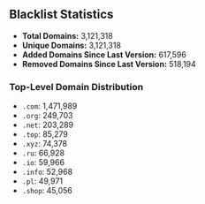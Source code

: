 ## Blacklist Statistics

- **Total Domains:** 3,121,318
- **Unique Domains:** 3,121,318
- **Added Domains Since Last Version:** 617,596
- **Removed Domains Since Last Version:** 518,194

### Top-Level Domain Distribution

-  `.com`: 1,471,989
-  `.org`: 249,703
-  `.net`: 203,289
-  `.top`: 85,279
-  `.xyz`: 74,378
-  `.ru`: 66,928
-  `.io`: 59,966
-  `.info`: 52,968
-  `.pl`: 49,971
-  `.shop`: 45,056
